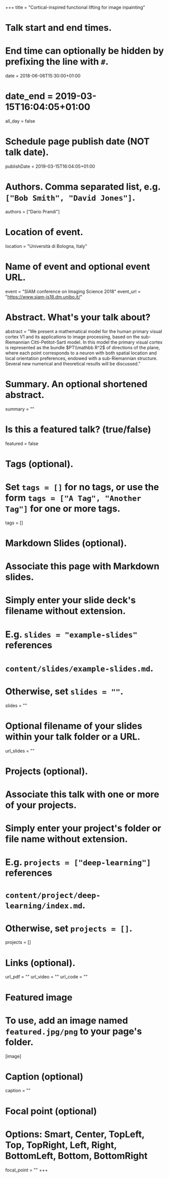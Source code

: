 +++
title = "Cortical-inspired functional lifting for image inpainting"

# Talk start and end times.
#   End time can optionally be hidden by prefixing the line with `#`.
date = 2018-06-06T15:30:00+01:00
# date_end = 2019-03-15T16:04:05+01:00
all_day = false

# Schedule page publish date (NOT talk date).
publishDate = 2019-03-15T16:04:05+01:00

# Authors. Comma separated list, e.g. `["Bob Smith", "David Jones"]`.
authors = ["Dario Prandi"]

# Location of event.
location = "Università di Bologna, Italy"

# Name of event and optional event URL.
event = "SIAM conference on Imaging Science 2018"
event_url = "https://www.siam-is18.dm.unibo.it/"

# Abstract. What's your talk about?
abstract = "We present a mathematical model for the human primary visual cortex V1 and its applications to image processing, based on the sub-Riemannian Citti-Petitot-Sarti model. In this model the primary visual cortex is represented as the bundle $PT\\mathbb R^2$ of directions of the plane, where each point corresponds to a neuron with both spatial location and local orientation preferences, endowed with a sub-Riemannian structure. Several new numerical and theoretical results will be discussed."

# Summary. An optional shortened abstract.
summary = ""

# Is this a featured talk? (true/false)
featured = false

# Tags (optional).
#   Set `tags = []` for no tags, or use the form `tags = ["A Tag", "Another Tag"]` for one or more tags.
tags = []

# Markdown Slides (optional).
#   Associate this page with Markdown slides.
#   Simply enter your slide deck's filename without extension.
#   E.g. `slides = "example-slides"` references 
#   `content/slides/example-slides.md`.
#   Otherwise, set `slides = ""`.
slides = ""

# Optional filename of your slides within your talk folder or a URL.
url_slides = ""

# Projects (optional).
#   Associate this talk with one or more of your projects.
#   Simply enter your project's folder or file name without extension.
#   E.g. `projects = ["deep-learning"]` references 
#   `content/project/deep-learning/index.md`.
#   Otherwise, set `projects = []`.
projects = []

# Links (optional).
url_pdf = ""
url_video = ""
url_code = ""

# Featured image
# To use, add an image named `featured.jpg/png` to your page's folder. 
[image]
  # Caption (optional)
  caption = ""

  # Focal point (optional)
  # Options: Smart, Center, TopLeft, Top, TopRight, Left, Right, BottomLeft, Bottom, BottomRight
  focal_point = ""
+++

